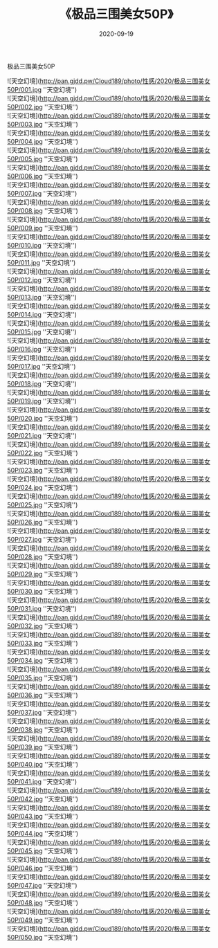 ﻿---
layout: post
title:  《极品三围美女50P》
date:   2020-09-19
img: http://pan.gjdd.pw/Cloud189/photo/性感/2020/极品三围美女50P/000.jpg
categories: [美女, 性感, 泳衣]
---

极品三围美女50P



![天空幻境](http://pan.gjdd.pw/Cloud189/photo/性感/2020/极品三围美女50P/001.jpg ''天空幻境'') <br>
![天空幻境](http://pan.gjdd.pw/Cloud189/photo/性感/2020/极品三围美女50P/002.jpg ''天空幻境'') <br>
![天空幻境](http://pan.gjdd.pw/Cloud189/photo/性感/2020/极品三围美女50P/003.jpg ''天空幻境'') <br>
![天空幻境](http://pan.gjdd.pw/Cloud189/photo/性感/2020/极品三围美女50P/004.jpg ''天空幻境'') <br>
![天空幻境](http://pan.gjdd.pw/Cloud189/photo/性感/2020/极品三围美女50P/005.jpg ''天空幻境'') <br>
![天空幻境](http://pan.gjdd.pw/Cloud189/photo/性感/2020/极品三围美女50P/006.jpg ''天空幻境'') <br>
![天空幻境](http://pan.gjdd.pw/Cloud189/photo/性感/2020/极品三围美女50P/007.jpg ''天空幻境'') <br>
![天空幻境](http://pan.gjdd.pw/Cloud189/photo/性感/2020/极品三围美女50P/008.jpg ''天空幻境'') <br>
![天空幻境](http://pan.gjdd.pw/Cloud189/photo/性感/2020/极品三围美女50P/009.jpg ''天空幻境'') <br>
![天空幻境](http://pan.gjdd.pw/Cloud189/photo/性感/2020/极品三围美女50P/010.jpg ''天空幻境'') <br>
![天空幻境](http://pan.gjdd.pw/Cloud189/photo/性感/2020/极品三围美女50P/011.jpg ''天空幻境'') <br>
![天空幻境](http://pan.gjdd.pw/Cloud189/photo/性感/2020/极品三围美女50P/012.jpg ''天空幻境'') <br>
![天空幻境](http://pan.gjdd.pw/Cloud189/photo/性感/2020/极品三围美女50P/013.jpg ''天空幻境'') <br>
![天空幻境](http://pan.gjdd.pw/Cloud189/photo/性感/2020/极品三围美女50P/014.jpg ''天空幻境'') <br>
![天空幻境](http://pan.gjdd.pw/Cloud189/photo/性感/2020/极品三围美女50P/015.jpg ''天空幻境'') <br>
![天空幻境](http://pan.gjdd.pw/Cloud189/photo/性感/2020/极品三围美女50P/016.jpg ''天空幻境'') <br>
![天空幻境](http://pan.gjdd.pw/Cloud189/photo/性感/2020/极品三围美女50P/017.jpg ''天空幻境'') <br>
![天空幻境](http://pan.gjdd.pw/Cloud189/photo/性感/2020/极品三围美女50P/018.jpg ''天空幻境'') <br>
![天空幻境](http://pan.gjdd.pw/Cloud189/photo/性感/2020/极品三围美女50P/019.jpg ''天空幻境'') <br>
![天空幻境](http://pan.gjdd.pw/Cloud189/photo/性感/2020/极品三围美女50P/020.jpg ''天空幻境'') <br>
![天空幻境](http://pan.gjdd.pw/Cloud189/photo/性感/2020/极品三围美女50P/021.jpg ''天空幻境'') <br>
![天空幻境](http://pan.gjdd.pw/Cloud189/photo/性感/2020/极品三围美女50P/022.jpg ''天空幻境'') <br>
![天空幻境](http://pan.gjdd.pw/Cloud189/photo/性感/2020/极品三围美女50P/023.jpg ''天空幻境'') <br>
![天空幻境](http://pan.gjdd.pw/Cloud189/photo/性感/2020/极品三围美女50P/024.jpg ''天空幻境'') <br>
![天空幻境](http://pan.gjdd.pw/Cloud189/photo/性感/2020/极品三围美女50P/025.jpg ''天空幻境'') <br>
![天空幻境](http://pan.gjdd.pw/Cloud189/photo/性感/2020/极品三围美女50P/026.jpg ''天空幻境'') <br>
![天空幻境](http://pan.gjdd.pw/Cloud189/photo/性感/2020/极品三围美女50P/027.jpg ''天空幻境'') <br>
![天空幻境](http://pan.gjdd.pw/Cloud189/photo/性感/2020/极品三围美女50P/028.jpg ''天空幻境'') <br>
![天空幻境](http://pan.gjdd.pw/Cloud189/photo/性感/2020/极品三围美女50P/029.jpg ''天空幻境'') <br>
![天空幻境](http://pan.gjdd.pw/Cloud189/photo/性感/2020/极品三围美女50P/030.jpg ''天空幻境'') <br>
![天空幻境](http://pan.gjdd.pw/Cloud189/photo/性感/2020/极品三围美女50P/031.jpg ''天空幻境'') <br>
![天空幻境](http://pan.gjdd.pw/Cloud189/photo/性感/2020/极品三围美女50P/032.jpg ''天空幻境'') <br>
![天空幻境](http://pan.gjdd.pw/Cloud189/photo/性感/2020/极品三围美女50P/033.jpg ''天空幻境'') <br>
![天空幻境](http://pan.gjdd.pw/Cloud189/photo/性感/2020/极品三围美女50P/034.jpg ''天空幻境'') <br>
![天空幻境](http://pan.gjdd.pw/Cloud189/photo/性感/2020/极品三围美女50P/035.jpg ''天空幻境'') <br>
![天空幻境](http://pan.gjdd.pw/Cloud189/photo/性感/2020/极品三围美女50P/036.jpg ''天空幻境'') <br>
![天空幻境](http://pan.gjdd.pw/Cloud189/photo/性感/2020/极品三围美女50P/037.jpg ''天空幻境'') <br>
![天空幻境](http://pan.gjdd.pw/Cloud189/photo/性感/2020/极品三围美女50P/038.jpg ''天空幻境'') <br>
![天空幻境](http://pan.gjdd.pw/Cloud189/photo/性感/2020/极品三围美女50P/039.jpg ''天空幻境'') <br>
![天空幻境](http://pan.gjdd.pw/Cloud189/photo/性感/2020/极品三围美女50P/040.jpg ''天空幻境'') <br>
![天空幻境](http://pan.gjdd.pw/Cloud189/photo/性感/2020/极品三围美女50P/041.jpg ''天空幻境'') <br>
![天空幻境](http://pan.gjdd.pw/Cloud189/photo/性感/2020/极品三围美女50P/042.jpg ''天空幻境'') <br>
![天空幻境](http://pan.gjdd.pw/Cloud189/photo/性感/2020/极品三围美女50P/043.jpg ''天空幻境'') <br>
![天空幻境](http://pan.gjdd.pw/Cloud189/photo/性感/2020/极品三围美女50P/044.jpg ''天空幻境'') <br>
![天空幻境](http://pan.gjdd.pw/Cloud189/photo/性感/2020/极品三围美女50P/045.jpg ''天空幻境'') <br>
![天空幻境](http://pan.gjdd.pw/Cloud189/photo/性感/2020/极品三围美女50P/046.jpg ''天空幻境'') <br>
![天空幻境](http://pan.gjdd.pw/Cloud189/photo/性感/2020/极品三围美女50P/047.jpg ''天空幻境'') <br>
![天空幻境](http://pan.gjdd.pw/Cloud189/photo/性感/2020/极品三围美女50P/048.jpg ''天空幻境'') <br>
![天空幻境](http://pan.gjdd.pw/Cloud189/photo/性感/2020/极品三围美女50P/049.jpg ''天空幻境'') <br>
![天空幻境](http://pan.gjdd.pw/Cloud189/photo/性感/2020/极品三围美女50P/050.jpg ''天空幻境'') <br>